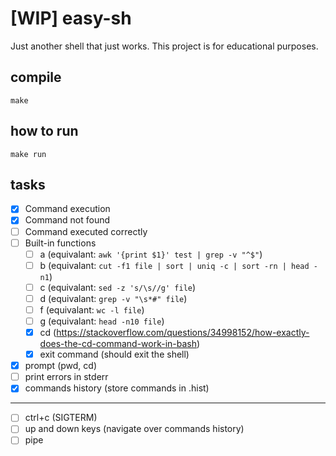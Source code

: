 # [WIP] easy-sh
Just another shell that just works. This project is for educational purposes.

## compile
`make`

## how to run
`make run`

## tasks
- [x] Command execution
- [x] Command not found
- [ ] Command executed correctly 
- [ ] Built-in functions
  - [ ] a (equivalant: `awk '{print $1}' test | grep -v "^$"`)
  - [ ] b (equivalant: `cut -f1 file | sort | uniq -c | sort -rn | head -n1`)
  - [ ] c (equivalant: `sed -z 's/\s//g' file`)
  - [ ] d (equivalant: `grep -v "\s*#" file`)
  - [ ] f (equivalant: `wc -l file`)
  - [ ] g (equivalant: `head -n10 file`)
  - [x] cd (https://stackoverflow.com/questions/34998152/how-exactly-does-the-cd-command-work-in-bash)
  - [x] exit command (should exit the shell)
- [x] prompt (pwd, cd)
- [ ] print errors in stderr
- [x] commands history (store commands in .hist)
---
- [ ] ctrl+c (SIGTERM)
- [ ] up and down keys (navigate over commands history)
- [ ] pipe

